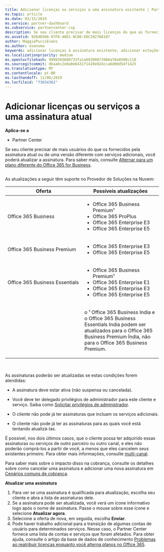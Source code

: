 ```yaml
---
title: Adicionar licenças ou serviços a uma assinatura existente | Partner Center
ms.topic: article
ms.date: 03/15/2019
ms.service: partner-dashboard
ms.subservice: partnercenter-csp
description: Se seu cliente precisar de mais licenças do que as fornecidas pela assinatura atual ou de uma versão diferente com serviços adicionais, você poderá fazer upgrade da assinatura.
ms.assetid: 9264E666-97F8-48D1-8C00-EDC2927A8107
author: MaggiePucciEvans
ms.author: evansma
keywords: adicionar licenças à assinatura existente, adicionar estações à assinatura existente, modificar uma assinatura, alterar uma assinatura, comprar mais licenças para um cliente
ms.localizationpriority: medium
ms.openlocfilehash: 9998393608733fa1a69390873908a76e0500c118
ms.sourcegitcommit: dbaa6c2e8a0e6431f1420e024cca6d0dd54f1425
ms.translationtype: MT
ms.contentlocale: pt-BR
ms.lasthandoff: 11/06/2019
ms.locfileid: "73654362"
---
```

# <a name="add-licenses-or-services-to-an-existing-subscription"></a>Adicionar licenças ou serviços a uma assinatura atual

**Aplica-se a**

-  Partner Center

Se seu cliente precisar de mais usuários do que os fornecidos pela assinatura atual ou de uma versão diferente com serviços adicionais, você poderá atualizar a assinatura. Para saber mais, consulte [Alternar para um plano diferente do Office 365 for Business](https://go.microsoft.com/fwlink/p/?LinkId=723577).

## <a href="" id="upgradesubscription"></a>


As atualizações a seguir têm suporte no Provedor de Soluções na Nuvem:

<table>
<colgroup>
<col width="50%" />
<col width="50%" />
</colgroup>
<thead>
<tr class="header">
<th>Oferta</th>
<th>Possíveis atualizações</th>
</tr>
</thead>
<tbody>
<tr class="odd">
<td>Office 365 Business</td>
<td><ul>
<li>Office 365 Business Premium¹</li>
<li>Office 365 ProPlus</li>
<li>Office 365 Enterprise E3</li>
<li>Office 365 Enterprise E5</li>
</ul></td>
</tr>
<tr class="even">
<td>Office 365 Business Premium</td>
<td><ul>
<li>Office 365 Enterprise E3</li>
<li>Office 365 Enterprise E5</li>
</ul></td>
</tr>
<tr class="odd">
<td>Office 365 Business Essentials</td>
<td><ul>
<li>Office 365 Business Premium¹</li>
<li>Office 365 Enterprise E1</li>
<li>Office 365 Enterprise E3</li>
<li>Office 365 Enterprise E5</li>
</ul></td>
</tr>
<tr class="even">
<td></td>
<td><p>o ¹ Office 365 Business India e o Office 365 Business Essentials India podem ser atualizados para o Office 365 Business Premium Índia, não para o Office 365 Business Premium.</p></td>
</tr>
</tbody>
</table>

 

As assinaturas poderão ser atualizadas se estas condições forem atendidas:

-   A assinatura deve estar ativa (não suspensa ou cancelada).

-   Você deve ter delegado privilégios de administrador para este cliente e serviço. Saiba como [Solicitar privilégios de administrador](request-a-relationship-with-a-customer.md).

-   O cliente não pode já ter assinaturas que incluam os serviços adicionais.

-   O cliente não pode já ter as assinaturas para as quais você está tentando atualizá-las.

É possível, nos dois últimos casos, que o cliente possa ter adquirido essas assinaturas ou serviços de outro parceiro ou outro canal, e eles não poderão comprá-los a partir de você, a menos que eles cancelem seus existentes primeiro. Para obter mais informações, consulte [multi-canal](multichannel.md).

Para saber mais sobre o impacto disso na cobrança, consulte os detalhes sobre como cancelar uma assinatura e adicionar uma nova assinatura em [Cenários comuns de cobrança](common-billing-scenarios.md).

**Atualizar uma assinatura**

1.  Para ver se uma assinatura é qualificada para atualização, escolha seu cliente e abra a lista de assinaturas dele.
2.  Se a assinatura pode ser atualizada, você verá um ícone informativo logo após o nome de assinatura. Passe o mouse sobre esse ícone e selecione **Atualizar agora**.
3.  Selecione a oferta de nova, em seguida, escolha **Enviar**.
4.  Pode haver trabalho adicional para a transição de algumas contas de usuário para determinados serviços. Nesse caso, o Partner Center fornece uma lista de contas e serviços que foram afetados. Para obter ajuda, consulte o artigo da base de dados de conhecimento [Problemas ao reatribuir licenças enquanto você alterna planos no Office 365](https://go.microsoft.com/fwlink/p/?LinkId=723576).

 

 




